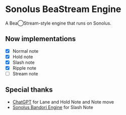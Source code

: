 # Sonolus BeaStream Engine
A Bea◯Stream-style engine that runs on Sonolus.
## Now implementations
- [x] Normal note
- [x] Hold note
- [x] Slash note
- [x] Ripple note
- [ ] Stream note
## Special thanks
- [ChatGPT](https://chatgpt.com) for Lane and Hold Note and Note move
- [Sonolus Bandori Engine](https://github.com/NonSpicyBurrito/sonolus-bandori-engine/blob/main/play/src/engine/playData/archetypes/notes/visibleNotes/singleNotes/FlickNote.ts) for Slash Note

